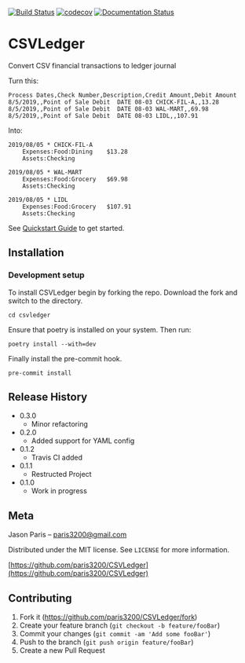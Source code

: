 [![Build Status](https://travis-ci.org/paris3200/CSVLedger.svg?branch=master)](https://travis-ci.org/paris3200/CSVLedger) [![codecov](https://codecov.io/gh/paris3200/CSVLedger/branch/master/graph/badge.svg)](https://codecov.io/gh/paris3200/CSVLedger) [![Documentation Status](https://readthedocs.org/projects/csvledger/badge/?version=latest)](https://csvledger.readthedocs.io/en/latest/?badge=latest)


# CSVLedger
Convert CSV financial transactions to ledger journal

Turn this:

    Process Dates,Check Number,Description,Credit Amount,Debit Amount
    8/5/2019,,Point of Sale Debit  DATE 08-03 CHICK-FIL-A,,13.28
    8/5/2019,,Point of Sale Debit  DATE 08-03 WAL-MART,,69.98
    8/5/2019,,Point of Sale Debit  DATE 08-03 LIDL,,107.91

Into:

    2019/08/05 * CHICK-FIL-A
		Expenses:Food:Dining	$13.28
		Assets:Checking

    2019/08/05 * WAL-MART
		Expenses:Food:Grocery	$69.98
		Assets:Checking

    2019/08/05 * LIDL
		Expenses:Food:Grocery	$107.91
		Assets:Checking



See [Quickstart Guide](https://csvledger.readthedocs.io/en/latest/Quickstart.html) to get started.


## Installation


### Development setup

To install CSVLedger begin by forking the repo.  Download the fork and switch to the directory.

    cd csvledger

Ensure that poetry is installed on your system.  Then run:

    poetry install --with=dev

Finally install the pre-commit hook.

    pre-commit install


## Release History

* 0.3.0
    * Minor refactoring
* 0.2.0
    * Added support for YAML config
* 0.1.2
    * Travis CI added
* 0.1.1
    * Restructed Project
* 0.1.0
    * Work in progress

## Meta

Jason Paris – paris3200@gmail.com

Distributed under the MIT license. See ``LICENSE`` for more information.

[https://github.com/paris3200/CSVLedger](https://github.com/paris3200/CSVLedger)

## Contributing

1. Fork it (<https://github.com/paris3200/CSVLedger/fork>)
2. Create your feature branch (`git checkout -b feature/fooBar`)
3. Commit your changes (`git commit -am 'Add some fooBar'`)
4. Push to the branch (`git push origin feature/fooBar`)
5. Create a new Pull Request

<!-- Markdown link & img dfn's -->
